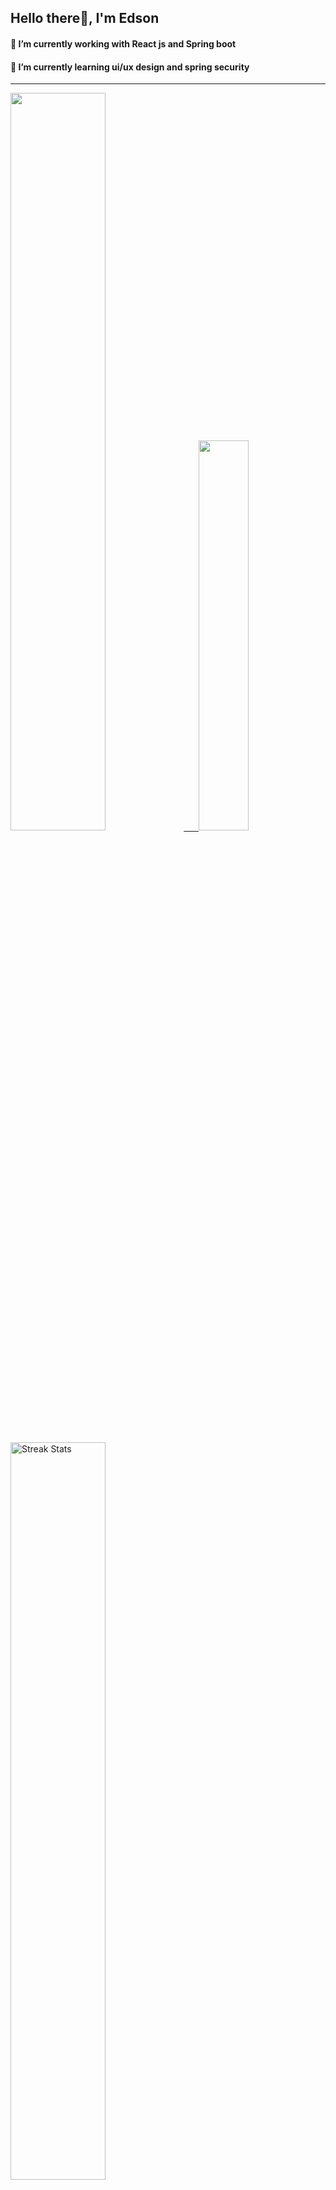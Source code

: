 
## Hello there👋, I'm Edson 

#### 🔭 I’m currently working with React js and Spring boot 
#### 🌱 I’m currently learning ui/ux design and spring security
---
    
  

 <p align="left">
  <a href="https://github.com/EdsonNhancale">
  <img width=55% src="https://github-readme-stats.vercel.app/api?username=EdsonNhancale&show_icons=true&theme=dracula&include_all_commits=true&count_private=true"/>&nbsp;&nbsp;&nbsp;&nbsp;&nbsp;
  <img  width=40% src="https://github-readme-stats.vercel.app/api/top-langs/?username=EdsonNhancale&layout=compact&langs_count=7&theme=dracula"/>
</p>

  <p align="left">
    <a href="https://github.com/EdsonNhancale"><img width=55% alt="Streak Stats" src="https://github-readme-streak-stats.herokuapp.com/?user=EdsonNhancale&theme=dracula"/></a>
   </p>

 
 <!--START_SECTION:waka-->

```text
From: 16 November 2022 - To: 28 January 2023

Total Time: 159 hrs 59 mins

JavaScript       122 hrs 16 mins ███████████████████░░░░░░   76.43 %
Dart             14 hrs 6 mins   ██▒░░░░░░░░░░░░░░░░░░░░░░   08.82 %
Java             6 hrs 41 mins   █░░░░░░░░░░░░░░░░░░░░░░░░   04.18 %
HTML             4 hrs 46 mins   ▓░░░░░░░░░░░░░░░░░░░░░░░░   02.98 %
JSON             3 hrs 51 mins   ▓░░░░░░░░░░░░░░░░░░░░░░░░   02.41 %
Other            3 hrs 19 mins   ▓░░░░░░░░░░░░░░░░░░░░░░░░   02.08 %
```

<!--END_SECTION:waka-->

<div> 
  <a href="www.linkedin.com/in/edson-nhancale-7849781a6" target="_blank"><img src="https://img.shields.io/badge/-LinkedIn-%230077B5?style=for-the-badge&logo=linkedin&logoColor=white" target="_blank"></a> 

</div>

